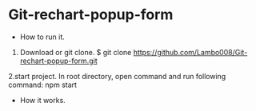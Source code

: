 # Git-rechart-popup-form
 
- How to run it.
 1. Download or git clone.
     $ git clone https://github.com/Lambo008/Git-rechart-popup-form.git

 2.start project.
     In root directory, open command and run following command:
     npm start
- How it works.
 
